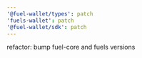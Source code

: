 ```yaml
---
'@fuel-wallet/types': patch
'fuels-wallet': patch
'@fuel-wallet/sdk': patch
---
```


refactor: bump fuel-core and fuels versions
